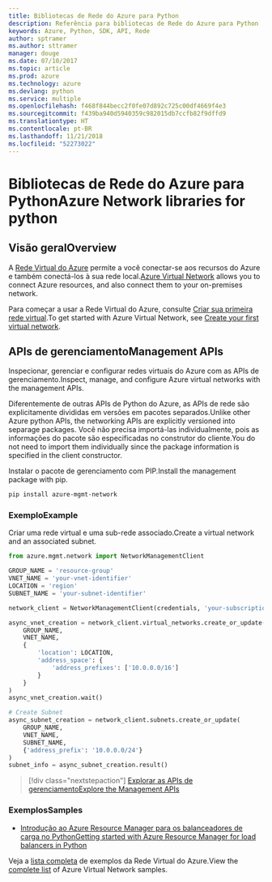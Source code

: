 ```yaml
---
title: Bibliotecas de Rede do Azure para Python
description: Referência para bibliotecas de Rede do Azure para Python
keywords: Azure, Python, SDK, API, Rede
author: sptramer
ms.author: sttramer
manager: douge
ms.date: 07/10/2017
ms.topic: article
ms.prod: azure
ms.technology: azure
ms.devlang: python
ms.service: multiple
ms.openlocfilehash: f468f844becc2f0fe07d892c725c00df4669f4e3
ms.sourcegitcommit: f439ba940d5940359c982015db7ccfb82f9dffd9
ms.translationtype: HT
ms.contentlocale: pt-BR
ms.lasthandoff: 11/21/2018
ms.locfileid: "52273022"
---
```

# <a name="azure-network-libraries-for-python"></a><span data-ttu-id="2a818-104">Bibliotecas de Rede do Azure para Python</span><span class="sxs-lookup"><span data-stu-id="2a818-104">Azure Network libraries for python</span></span>

## <a name="overview"></a><span data-ttu-id="2a818-105">Visão geral</span><span class="sxs-lookup"><span data-stu-id="2a818-105">Overview</span></span>

<span data-ttu-id="2a818-106">A [Rede Virtual do Azure](/azure/virtual-network/virtual-networks-overview) permite a você conectar-se aos recursos do Azure e também conectá-los à sua rede local.</span><span class="sxs-lookup"><span data-stu-id="2a818-106">[Azure Virtual Network](/azure/virtual-network/virtual-networks-overview) allows you to connect Azure resources, and also connect them to your on-premises network.</span></span>

<span data-ttu-id="2a818-107">Para começar a usar a Rede Virtual do Azure, consulte [Criar sua primeira rede virtual](/azure/virtual-network/virtual-network-get-started-vnet-subnet).</span><span class="sxs-lookup"><span data-stu-id="2a818-107">To get started with Azure Virtual Network, see [Create your first virtual network](/azure/virtual-network/virtual-network-get-started-vnet-subnet).</span></span>

## <a name="management-apis"></a><span data-ttu-id="2a818-108">APIs de gerenciamento</span><span class="sxs-lookup"><span data-stu-id="2a818-108">Management APIs</span></span>

<span data-ttu-id="2a818-109">Inspecionar, gerenciar e configurar redes virtuais do Azure com as APIs de gerenciamento.</span><span class="sxs-lookup"><span data-stu-id="2a818-109">Inspect, manage, and configure Azure virtual networks with the management APIs.</span></span>

<span data-ttu-id="2a818-110">Diferentemente de outras APIs de Python do Azure, as APIs de rede são explicitamente divididas em versões em pacotes separados.</span><span class="sxs-lookup"><span data-stu-id="2a818-110">Unlike other Azure python APIs, the networking APIs are explicitly versioned into separage packages.</span></span> <span data-ttu-id="2a818-111">Você não precisa importá-las individualmente, pois as informações do pacote são especificadas no construtor do cliente.</span><span class="sxs-lookup"><span data-stu-id="2a818-111">You do not need to import them individually since the package information is specified in the client constructor.</span></span>

<span data-ttu-id="2a818-112">Instalar o pacote de gerenciamento com PIP.</span><span class="sxs-lookup"><span data-stu-id="2a818-112">Install the management package with pip.</span></span>

```bash
pip install azure-mgmt-network
```

### <a name="example"></a><span data-ttu-id="2a818-113">Exemplo</span><span class="sxs-lookup"><span data-stu-id="2a818-113">Example</span></span>

<span data-ttu-id="2a818-114">Criar uma rede virtual e uma sub-rede associado.</span><span class="sxs-lookup"><span data-stu-id="2a818-114">Create a virtual network and an associated subnet.</span></span>

```python
from azure.mgmt.network import NetworkManagementClient

GROUP_NAME = 'resource-group'
VNET_NAME = 'your-vnet-identifier'
LOCATION = 'region'
SUBNET_NAME = 'your-subnet-identifier'

network_client = NetworkManagementClient(credentials, 'your-subscription-id')

async_vnet_creation = network_client.virtual_networks.create_or_update(
    GROUP_NAME,
    VNET_NAME,
    {
        'location': LOCATION,
        'address_space': {
            'address_prefixes': ['10.0.0.0/16']
        }
    }
)
async_vnet_creation.wait()

# Create Subnet
async_subnet_creation = network_client.subnets.create_or_update(
    GROUP_NAME,
    VNET_NAME,
    SUBNET_NAME,
    {'address_prefix': '10.0.0.0/24'}
)
subnet_info = async_subnet_creation.result()
```

> [!div class="nextstepaction"]
> [<span data-ttu-id="2a818-115">Explorar as APIs de gerenciamento</span><span class="sxs-lookup"><span data-stu-id="2a818-115">Explore the Management APIs</span></span>](/python/api/overview/azure/network/management)

### <a name="samples"></a><span data-ttu-id="2a818-116">Exemplos</span><span class="sxs-lookup"><span data-stu-id="2a818-116">Samples</span></span>

* [<span data-ttu-id="2a818-117">Introdução ao Azure Resource Manager para os balanceadores de carga no Python</span><span class="sxs-lookup"><span data-stu-id="2a818-117">Getting started with Azure Resource Manager for load balancers in Python</span></span>](https://azure.microsoft.com/en-us/resources/samples/network-python-manage-loadbalancer/)

<span data-ttu-id="2a818-118">Veja a [lista completa](https://azure.microsoft.com/en-us/resources/samples/?platform=python&term=virtual%20network) de exemplos da Rede Virtual do Azure.</span><span class="sxs-lookup"><span data-stu-id="2a818-118">View the [complete list](https://azure.microsoft.com/en-us/resources/samples/?platform=python&term=virtual%20network) of Azure Virtual Network samples.</span></span>
